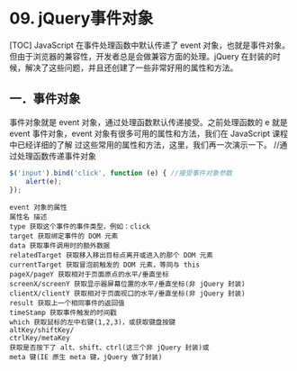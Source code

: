 # 09. jQuery事件对象
[TOC]
JavaScript 在事件处理函数中默认传递了 event 对象，也就是事件对象。但由于浏览器的兼容性，开发者总是会做兼容方面的处理。jQuery 在封装的时候，解决了这些问题，并且还创建了一些非常好用的属性和方法。
## 一．事件对象
事件对象就是 event 对象，通过处理函数默认传递接受。之前处理函数的 e 就是 event
事件对象，event 对象有很多可用的属性和方法，我们在 JavaScript 课程中已经详细的了解
过这些常用的属性和方法，这里，我们再一次演示一下。
//通过处理函数传递事件对象
```javascript
$('input').bind('click', function (e) { //接受事件对象参数
    alert(e);
});
```
```table
event 对象的属性
属性名 描述
type 获取这个事件的事件类型，例如：click
target 获取绑定事件的 DOM 元素
data 获取事件调用时的额外数据
relatedTarget 获取移入移出目标点离开或进入的那个 DOM 元素
currentTarget 获取冒泡前触发的 DOM 元素，等同与 this
pageX/pageY 获取相对于页面原点的水平/垂直坐标
screenX/screenY 获取显示器屏幕位置的水平/垂直坐标(非 jQuery 封装)
clientX/clientY 获取相对于页面视口的水平/垂直坐标(非 jQuery 封装)
result 获取上一个相同事件的返回值
timeStamp 获取事件触发的时间戳
which 获取鼠标的左中右键(1,2,3)，或获取键盘按键
altKey/shiftKey/
ctrlKey/metaKey
获取是否按下了 alt、shift、ctrl(这三个非 jQuery 封装)或
meta 键(IE 原生 meta 键，jQuery 做了封装)
```